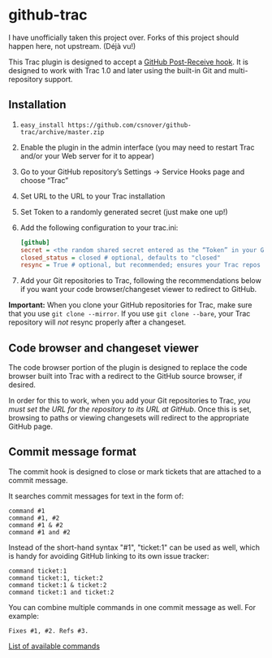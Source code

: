 github-trac
===========

I have unofficially taken this project over. Forks of this project should happen here, not upstream. (Déjà vu!)

This Trac plugin is designed to accept a [GitHub Post-Receive hook](https://help.github.com/articles/post-receive-hooks).
It is designed to work with Trac 1.0 and later using the built-in Git and multi-repository support.

Installation
------------

1. `easy_install https://github.com/csnover/github-trac/archive/master.zip`
2. Enable the plugin in the admin interface (you may need to restart Trac and/or your Web server for it to appear)
3. Go to your GitHub repository’s Settings → Service Hooks page and choose “Trac”
4. Set URL to the URL to your Trac installation
5. Set Token to a randomly generated secret (just make one up!)
6. Add the following configuration to your trac.ini:

   ```ini
   [github]
   secret = <the random shared secret entered as the “Token” in your GitHub settings>
   closed_status = closed # optional, defaults to "closed"
   resync = True # optional, but recommended; ensures your Trac repos are in sync after a GH commit
   ```
7. Add your Git repositories to Trac, following the recommendations below if you want your code browser/changeset
   viewer to redirect to GitHub.

**Important:** When you clone your GitHub repositories for Trac, make sure that you use `git clone --mirror`. If you
use `git clone --bare`, your Trac repository will *not* resync properly after a changeset.

Code browser and changeset viewer
---------------------------------

The code browser portion of the plugin is designed to replace the code browser built into Trac with a
redirect to the GitHub source browser, if desired.

In order for this to work, when you add your Git repositories to Trac, *you must set the URL for the repository to its
URL at GitHub*. Once this is set, browsing to paths or viewing changesets will redirect to the appropriate GitHub page.

Commit message format
---------------------

The commit hook is designed to close or mark tickets that are attached to a commit message.

It searches commit messages for text in the form of:

```
command #1
command #1, #2
command #1 & #2
command #1 and #2
```

Instead of the short-hand syntax "#1", "ticket:1" can be used as well, which is handy for avoiding GitHub linking
to its own issue tracker:

```
command ticket:1
command ticket:1, ticket:2
command ticket:1 & ticket:2
command ticket:1 and ticket:2
```

You can combine multiple commands in one commit message as well. For example:

```
Fixes #1, #2. Refs #3.
```

[List of available commands](https://github.com/csnover/github-trac/blob/master/github/hook.py#L76-L87)